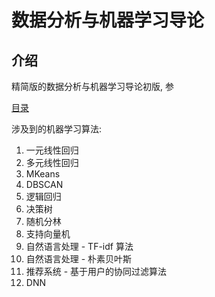 # 数据分析与机器学习导论

## 介绍

精简版的数据分析与机器学习导论初版, 参

[目录](./doc/index.md)

涉及到的机器学习算法:

1. 一元线性回归
2. 多元线性回归
3. MKeans
4. DBSCAN
5. 逻辑回归
6. 决策树
7. 随机分林
8. 支持向量机
9. 自然语言处理 - TF-idf 算法
10. 自然语言处理 - 朴素贝叶斯
11. 推荐系统 - 基于用户的协同过滤算法
12. DNN